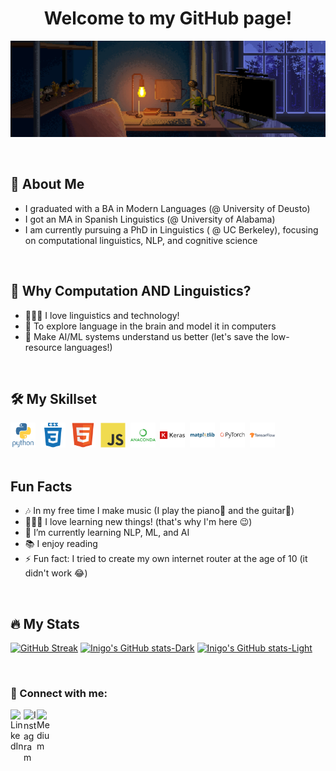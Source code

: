<h1 align="center"> Welcome to my GitHub page! </h1>
<p align="center"> <img src="https://raw.githubusercontent.com/IParraMartin/IParraMartin/main/resources/new-header.gif" width="1000"/> </p>

</br>

## 🤗 About Me
- I graduated with a BA in Modern Languages (@ University of Deusto)
- I got an MA in Spanish Linguistics (@ University of Alabama)
- I am currently pursuing a PhD in Linguistics ( @ UC Berkeley), focusing on computational linguistics, NLP, and cognitive science

</br>

## 🤔 Why Computation AND Linguistics?
- 👨🏽‍💻 I love linguistics and technology!
- 🧠 To explore language in the brain and model it in computers
- 🤖 Make AI/ML systems understand us better (let's save the low-resource languages!)

</br>

## 🛠️ My Skillset
<div>
  <img src="https://github.com/devicons/devicon/blob/master/icons/python/python-original-wordmark.svg" title="Python" alt="Python" width="40" height="40"/>&nbsp;
  <img src="https://github.com/devicons/devicon/blob/master/icons/css3/css3-plain-wordmark.svg"  title="CSS3" alt="CSS" width="40" height="40"/>&nbsp;
  <img src="https://github.com/devicons/devicon/blob/master/icons/html5/html5-original.svg" title="HTML5" alt="HTML" width="40" height="40"/>&nbsp;
  <img src="https://github.com/devicons/devicon/blob/master/icons/javascript/javascript-original.svg" title="JavaScript" alt="JavaScript" width="40" height="40"/>&nbsp;
  <img src="https://github.com/devicons/devicon/blob/master/icons/anaconda/anaconda-original-wordmark.svg" title="Anaconda" **alt="Anaconda" width="40" height="40"/>&nbsp;
  <img src="https://github.com/devicons/devicon/blob/master/icons/keras/keras-original-wordmark.svg" title="Keras" **alt="Keras" width="40" height="40"/>&nbsp;
  <img src="https://github.com/devicons/devicon/blob/master/icons/matplotlib/matplotlib-original-wordmark.svg" title="Matplotlib" **alt="Matplotlib" width="40" height="40"/>&nbsp;
  <img src="https://github.com/devicons/devicon/blob/master/icons/pytorch/pytorch-original-wordmark.svg" title="Pytorch" **alt="Pytorch" width="40" height="40"/>&nbsp;
  <img src="https://github.com/devicons/devicon/blob/master/icons/tensorflow/tensorflow-original-wordmark.svg" title="Tensorflow" **alt="Tensorflow" width="40" height="40"/>&nbsp;
</div>

</br>

## Fun Facts
- 🎶 In my free time I make music (I play the piano🎹 and the guitar🎸)
- 👨🏽‍💻 I love learning new things! (that's why I'm here 😉)
- 🌱 I’m currently learning NLP, ML, and AI
- 📚 I enjoy reading
- ⚡ Fun fact: I tried to create my own internet router at the age of 10 (it didn't work 😂)

</br>

## 🔥 My Stats
[![GitHub Streak](http://github-readme-streak-stats.herokuapp.com?user=IParraMartin&theme=dark)](https://git.io/streak-stats)
[![Inigo's GitHub stats-Dark](https://github-readme-stats.vercel.app/api?username=IParraMartin&show_icons=true&theme=dark#gh-dark-mode-only)](https://github.com/IParraMartin/github-readme-stats#gh-dark-mode-only)
[![Inigo's GitHub stats-Light](https://github-readme-stats.vercel.app/api?username=IParraMartin&show_icons=true&theme=default#gh-light-mode-only)](https://github.com/IParraMartin/github-readme-stats#gh-light-mode-only)

</br>

### 🤝 Connect with me:
<a href="https://www.linkedin.com/in/i%C3%B1igo-parra-0aa741221/"><img align="left" src="https://raw.githubusercontent.com/yushi1007/yushi1007/main/images/linkedin.svg" alt="LinkedIn" width="21px"/></a>
<a href="https://instagram.com/inigoparra_"><img align="left" src="https://raw.githubusercontent.com/yushi1007/yushi1007/main/images/instagram.svg" alt="Instagram" width="21px"/></a>
<a href="https://IParra.medium.com/"><img align="left" src="https://raw.githubusercontent.com/yushi1007/yushi1007/main/images/medium.svg" alt="Medium" width="21px"/></a>


